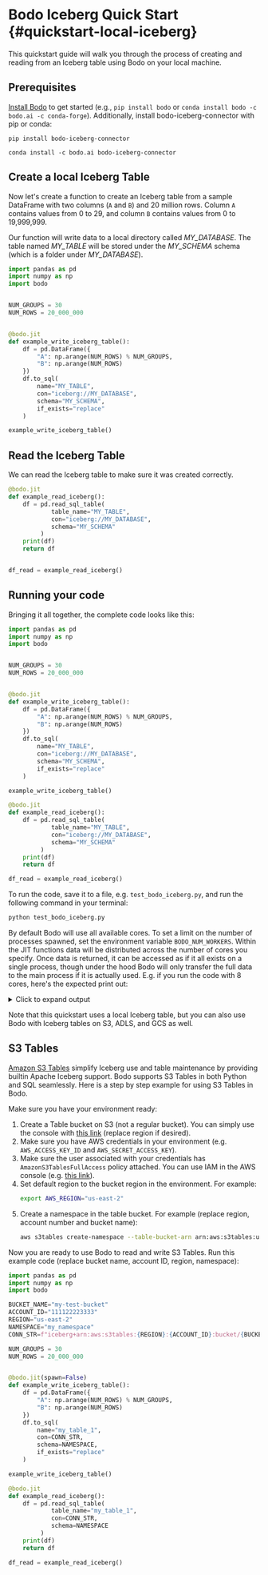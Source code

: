 <!-- 
NOTE: the examples in this file are covered by tests in bodo/tests/test_quickstart_docs.py. Any changes to examples in this file should also update the corresponding unit test(s).
 -->

# Bodo Iceberg Quick Start {#quickstart-local-iceberg}

This quickstart guide will walk you through the process of creating and reading from an Iceberg table using Bodo on your local machine.

## Prerequisites

[Install Bodo](../installation_and_setup/install.md) to get started (e.g., `pip install bodo` or `conda install bodo -c bodo.ai -c conda-forge`).
Additionally, install bodo-iceberg-connector with pip or conda:

```shell
pip install bodo-iceberg-connector
```

```shell
conda install -c bodo.ai bodo-iceberg-connector
```


## Create a local Iceberg Table


Now let's create a function to create an Iceberg table from a sample DataFrame with two columns (`A` and `B`) and 20 million rows.
Column `A` contains values from 0 to 29, and column `B` contains values from 0 to 19,999,999.

Our function will write data to a local directory called _MY_DATABASE_. The table named _MY_TABLE_ will be stored under the _MY_SCHEMA_ schema (which is a folder under _MY_DATABASE_).


```python
import pandas as pd
import numpy as np
import bodo


NUM_GROUPS = 30
NUM_ROWS = 20_000_000


@bodo.jit
def example_write_iceberg_table():
    df = pd.DataFrame({
        "A": np.arange(NUM_ROWS) % NUM_GROUPS,
        "B": np.arange(NUM_ROWS)
    })
    df.to_sql(
        name="MY_TABLE",
        con="iceberg://MY_DATABASE",
        schema="MY_SCHEMA",
        if_exists="replace"
    )

example_write_iceberg_table()
```

## Read the Iceberg Table

We can read the Iceberg table to make sure it was created correctly. 

```python
@bodo.jit
def example_read_iceberg():
    df = pd.read_sql_table(
            table_name="MY_TABLE",
            con="iceberg://MY_DATABASE",
            schema="MY_SCHEMA"
         )
    print(df)
    return df


df_read = example_read_iceberg()
```



## Running your code

Bringing it all together, the complete code looks like this:

```python
import pandas as pd
import numpy as np
import bodo


NUM_GROUPS = 30
NUM_ROWS = 20_000_000


@bodo.jit
def example_write_iceberg_table():
    df = pd.DataFrame({
        "A": np.arange(NUM_ROWS) % NUM_GROUPS,
        "B": np.arange(NUM_ROWS)
    })
    df.to_sql(
        name="MY_TABLE",
        con="iceberg://MY_DATABASE",
        schema="MY_SCHEMA",
        if_exists="replace"
    )

example_write_iceberg_table()

@bodo.jit
def example_read_iceberg():
    df = pd.read_sql_table(
            table_name="MY_TABLE",
            con="iceberg://MY_DATABASE",
            schema="MY_SCHEMA"
         )
    print(df)
    return df

df_read = example_read_iceberg()
```


To run the code, save it to a file, e.g. `test_bodo_iceberg.py`, and run the following command in your terminal:

```bash
python test_bodo_iceberg.py
```


By default Bodo will use all available cores. To set a limit on the number of processes spawned, set the environment variable `BODO_NUM_WORKERS`.
Within the JIT functions data will be distributed across the number of cores you specify. Once data is returned, it can be accessed as if it all exists on a single process, though under the hood Bodo will only transfer the full data to the main process if it is actually used.
E.g. if you run the code with 8 cores, here's the expected print out:

<details> <summary> Click to expand output</summary>

    ```console
              A         B
    15000000  0  15000000
    15000001  1  15000001
    15000002  2  15000002
    15000003  3  15000003
    15000004  4  15000004
    ...      ..       ...
    17499995  5  17499995
    17499996  6  17499996
    17499997  7  17499997
    17499998  8  17499998
    17499999  9  17499999
    
    [2500000 rows x 2 columns]         
    
               A         B
    17500000  10  17500000
    17500001  11  17500001
    17500002  12  17500002
    17500003  13  17500003
    17500004  14  17500004
    ...       ..       ...
    19999995  15  19999995
    19999996  16  19999996
    19999997  17  19999997
    19999998  18  19999998
    19999999  19  19999999
    
    [2500000 rows x 2 columns]         
    
             A        B
    7500000  0  7500000
    7500001  1  7500001
    7500002  2  7500002
    7500003  3  7500003
    7500004  4  7500004
    ...     ..      ...
    9999995  5  9999995
    9999996  6  9999996
    9999997  7  9999997
    9999998  8  9999998
    9999999  9  9999999
    
    [2500000 rows x 2 columns]
    
               A         B
    12500000  20  12500000
    12500001  21  12500001
    12500002  22  12500002
    12500003  23  12500003
    12500004  24  12500004
    ...       ..       ...
    14999995  25  14999995
    14999996  26  14999996
    14999997  27  14999997
    14999998  28  14999998
    14999999  29  14999999
    
    [2500000 rows x 2 columns]
    
              A        B
    2500000  10  2500000
    2500001  11  2500001
    2500002  12  2500002
    2500003  13  2500003
    2500004  14  2500004
    ...      ..      ...
    4999995  15  4999995
    4999996  16  4999996
    4999997  17  4999997
    4999998  18  4999998
    4999999  19  4999999
    
    [2500000 rows x 2 columns]
    
               A         B
    10000000  10  10000000
    10000001  11  10000001
    10000002  12  10000002
    10000003  13  10000003
    10000004  14  10000004
    ...       ..       ...
    12499995  15  12499995
    12499996  16  12499996
    12499997  17  12499997
    12499998  18  12499998
    12499999  19  12499999
    
    [2500000 rows x 2 columns]          
    
              A        B
    5000000  20  5000000
    5000001  21  5000001
    5000002  22  5000002
    5000003  23  5000003
    5000004  24  5000004
    ...      ..      ...
    7499995  25  7499995
    7499996  26  7499996
    7499997  27  7499997
    7499998  28  7499998
    7499999  29  7499999
    
    [2500000 rows x 2 columns]
    
             A        B
    0        0        0
    1        1        1
    2        2        2
    3        3        3
    4        4        4
    ...     ..      ...
    2499995  5  2499995
    2499996  6  2499996
    2499997  7  2499997
    2499998  8  2499998
    2499999  9  2499999
    
    [2500000 rows x 2 columns]
    ```
</details>

Note that this quickstart uses a local Iceberg table, but you can also use Bodo with Iceberg tables on S3, ADLS, and GCS as well.


## S3 Tables

[Amazon S3 Tables](https://aws.amazon.com/s3/features/tables/) simplify Iceberg use
and table maintenance by providing builtin Apache Iceberg support.
Bodo supports S3 Tables in both Python and SQL seamlessly.
Here is a step by step example for using S3 Tables in Bodo.

Make sure you have your environment ready:

1. Create a Table bucket on S3 (not a regular bucket).
   You can simply use the console with [this link](https://us-east-2.console.aws.amazon.com/s3/table-buckets?region=us-east-2) (replace region if desired).
2. Make sure you have AWS credentials in your environment (e.g. `AWS_ACCESS_KEY_ID` and `AWS_SECRET_ACCESS_KEY`).
3. Make sure the user associated with your credentials has `AmazonS3TablesFullAccess` policy attached. You can use IAM in the AWS console (e.g. [this link](https://us-east-1.console.aws.amazon.com/iam/home?region=us-east-2#/home)).
4. Set default region to the bucket region in the environment. For example:
    ```bash
    export AWS_REGION="us-east-2"
    ```
5. Create a namespace in the table bucket. For example (replace region, account number and bucket name):
    ```bash
    aws s3tables create-namespace --table-bucket-arn arn:aws:s3tables:us-east-2:111122223333:bucket/my-test-bucket --namespace my_namespace
    ```

Now you are ready to use Bodo to read and write S3 Tables. Run this example code (replace bucket name, account ID, region, namespace):

```python
import pandas as pd
import numpy as np
import bodo

BUCKET_NAME="my-test-bucket"
ACCOUNT_ID="111122223333"
REGION="us-east-2"
NAMESPACE="my_namespace"
CONN_STR=f"iceberg+arn:aws:s3tables:{REGION}:{ACCOUNT_ID}:bucket/{BUCKET_NAME}"

NUM_GROUPS = 30
NUM_ROWS = 20_000_000


@bodo.jit(spawn=False)
def example_write_iceberg_table():
    df = pd.DataFrame({
        "A": np.arange(NUM_ROWS) % NUM_GROUPS,
        "B": np.arange(NUM_ROWS)
    })
    df.to_sql(
        name="my_table_1",
        con=CONN_STR,
        schema=NAMESPACE,
        if_exists="replace"
    )

example_write_iceberg_table()

@bodo.jit
def example_read_iceberg():
    df = pd.read_sql_table(
            table_name="my_table_1",
            con=CONN_STR,
            schema=NAMESPACE
         )
    print(df)
    return df

df_read = example_read_iceberg()
```
